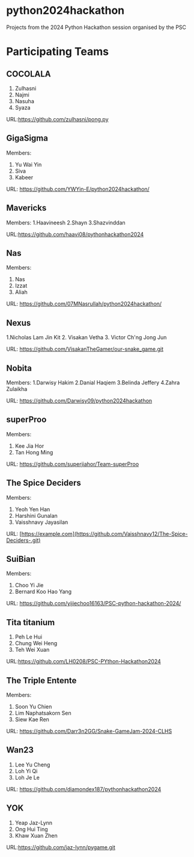 # python2024hackathon
Projects from the 2024 Python Hackathon session organised by the PSC

# Participating Teams

## COCOLALA
1. Zulhasni
2. Najmi
3. Nasuha
4. Syaza

URL:https://github.com/zulhasni/pong.py

## GigaSigma

Members:

1. Yu Wai Yin
2. Siva
3. Kabeer

URL: https://github.com/YWYin-E/python2024hackathon/

## Mavericks 

Members: 
1.Haavineesh
2.Shayn
3.Shazvinddan

URL:https://github.com/haavi08/pythonhackathon2024

## Nas

Members:

1. Nas
2. Izzat
3. Aliah

URL: https://github.com/07MNasrullah/python2024hackathon/

## Nexus
1.Nicholas Lam Jin Kit
2. Visakan Vetha
3. Victor Ch'ng Jong Jun

URL: https://github.com/VisakanTheGamer/our-snake_game.git

## Nobita

Members:
1.Darwisy Hakim
2.Danial Haqiem
3.Belinda Jeffery
4.Zahra Zulaikha

URL: https://github.com/Darwisy09/python2024hackathon

## superProo

Members:

1) Kee Jia Hor
2) Tan Hong Ming

URL: https://github.com/superjiahor/Team-superProo

## The Spice Deciders

Members:

1. Yeoh Yen Han 
2. Harshini Gunalan
3. Vaisshnavy Jayasilan

URL: [https://example.com](https://github.com/Vaisshnavy12/The-Spice-Deciders-.git)

## SuiBian

Members:

1. Choo Yi Jie
2. Bernard Koo Hao Yang

URL: https://github.com/yijiechoo16163/PSC-python-hackathon-2024/

## Tita titanium
1. Peh Le Hui
2. Chung Wei Heng
3. Teh Wei Xuan

URL:https://github.com/LH0208/PSC-PYthon-Hackathon2024

## The Triple Entente

Members: 

1. Soon Yu Chien
2. Lim Naphatsakorn Sen
3. Siew Kae Ren

URL: https://github.com/Darr3n2GG/Snake-GameJam-2024-CLHS

## Wan23
1. Lee Yu Cheng
2. Loh Yi Qi
3. Loh Je Le

URL: https://github.com/diamondex187/pythonhackathon2024

## YOK
1. Yeap Jaz-Lynn
2. Ong Hui Ting
3. Khaw Xuan Zhen

URL:https://github.com/jaz-lynn/pygame.git

